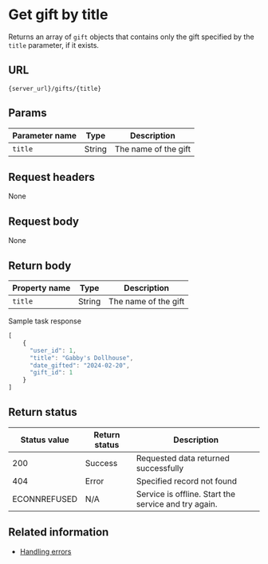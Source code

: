 # Get gift by title

Returns an array of `gift` objects that contains only the gift specified by the `title` parameter, if it exists.

## URL

```shell
{server_url}/gifts/{title}
```

## Params

| Parameter name | Type | Description |
| -------------- | ------ | ------------ |
| `title` | String | The name of the gift |

## Request headers

None

## Request body

None

## Return body

| Property name | Type | Description |
| ------------- | ----------- | ----------- |
| `title` | String | The name of the gift |

Sample task response

```js
[
    {
      "user_id": 1,
      "title": "Gabby's Dollhouse",
      "date_gifted": "2024-02-20",
      "gift_id": 1
    }
]
```

## Return status

| Status value | Return status | Description |
| ------------- | ----------- | ----------- |
| 200 | Success | Requested data returned successfully |
| 404 | Error | Specified record not found |
|  ECONNREFUSED | N/A | Service is offline. Start the service and try again. |

## Related information

- [Handling errors](api/handling_errors.md)
